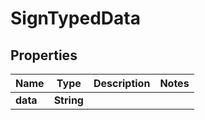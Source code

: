 

# SignTypedData


## Properties

| Name | Type | Description | Notes |
|------------ | ------------- | ------------- | -------------|
|**data** | **String** |  |  |




